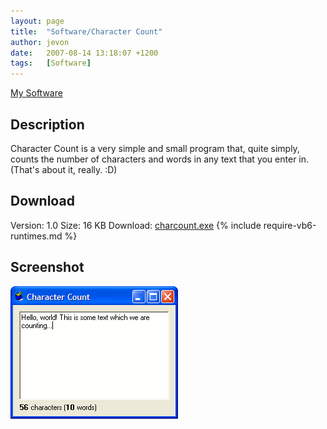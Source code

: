 ```yaml
---
layout: page
title:  "Software/Character Count"
author: jevon
date:   2007-08-14 13:18:07 +1200
tags:   [Software]
---
```


[My Software](software.md)

## Description
Character Count is a very simple and small program that, quite simply, counts the number of characters and words in any text that you enter in. (That's about it, really. :D)

## Download
Version: 1.0
Size: 16 KB
Download: <a href="/files/software/charcount.exe">charcount.exe</a>
{% include require-vb6-runtimes.md %}

## Screenshot
<img src="/img/screenshots/charcount.png" alt="Screenshot of Character Count software">
